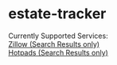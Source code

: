 # estate-tracker

Currently Supported Services: \
[Zillow (Search Results only)](https://www.zillow.com/) \
[Hotpads (Search Results only)](https://hotpads.com/)
